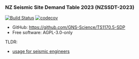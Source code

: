 ### NZ Seismic Site Demand Table 2023 (NZSSDT-2023)

[![Build Status](https://github.com/GNS-Science/TS1170.5-SDP/actions/workflows/dev.yml/badge.svg)](https://github.com/GNS-Science/TS1170.5-SDP/actions/workflows/dev.yml)
[![codecov](https://app.codecov.io/github/GNS-Science/TS1170.5-SDP/branch/main/graphs/badge.svg)](https://app.codecov.io/github/GNS-Science/TS1170.5-SDP)

* GitHub: <https://github.com/GNS-Science/TS1170.5-SDP>
* Free software: AGPL-3.0-only

TLDR:

 - [usage for seismic engineers](docs/usage.md#for-seismic-engineers)